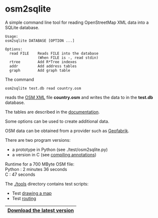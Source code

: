 # osm2sqlite

A simple command line tool for reading OpenStreetMap XML data into a SQLite database.

```
Usage:
osm2sqlite DATABASE [OPTION ...]

Options:
  read FILE    Reads FILE into the database
               (When FILE is -, read stdin)
  rtree        Add R*Tree indexes
  addr         Add address tables
  graph        Add graph table
```

The command
```
osm2sqlite test.db read country.osm
```
reads the [OSM XML](https://wiki.openstreetmap.org/wiki/OSM_XML) file **country.osm**
and writes the data to in the **test.db** database.

The tables are described in the [documentation](doc/osm2sqlite.md).

Some options can be used to create additional data.

OSM data can be obtained from a provider such as [Geofabrik](https://download.geofabrik.de).

There are two program versions:  
- a prototype in Python (see ./test/osm2sqlite.py)
- a version in C (see [compiling annotations](doc/compiling_annotations.md))

Runtime for a 700 MByte OSM file:  
Python : 2 minutes 36 seconds  
C      : 47 seconds  

The [./tools](doc/tools.md) directory contains test scripts:  
- Test [drawing a map](doc/drawing_a_map.md)  
- Test [routing](doc/routing.md)  


|[**Download the latest version**](https://github.com/osmzoso/osm2sqlite/releases/latest)|
|----------------------------------------------------------------------------------------|

